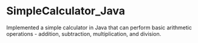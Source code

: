 # SimpleCalculator_Java
Implemented a simple calculator in Java that can perform basic arithmetic operations - addition, subtraction, multiplication, and division.
